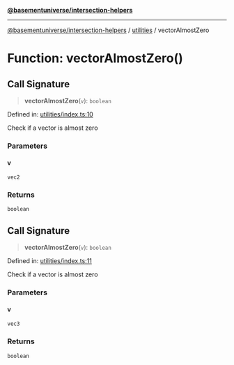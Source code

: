 [**@basementuniverse/intersection-helpers**](../../README.md)

***

[@basementuniverse/intersection-helpers](../../README.md) / [utilities](../README.md) / vectorAlmostZero

# Function: vectorAlmostZero()

## Call Signature

> **vectorAlmostZero**(`v`): `boolean`

Defined in: [utilities/index.ts:10](https://github.com/basementuniverse/intersection-helpers/blob/39011b43f2fd5dca5c24f1c152bb983bef87ec23/src/utilities/index.ts#L10)

Check if a vector is almost zero

### Parameters

#### v

`vec2`

### Returns

`boolean`

## Call Signature

> **vectorAlmostZero**(`v`): `boolean`

Defined in: [utilities/index.ts:11](https://github.com/basementuniverse/intersection-helpers/blob/39011b43f2fd5dca5c24f1c152bb983bef87ec23/src/utilities/index.ts#L11)

Check if a vector is almost zero

### Parameters

#### v

`vec3`

### Returns

`boolean`

